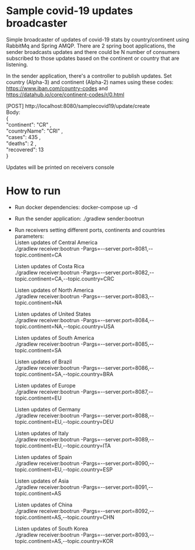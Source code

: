 # Sample covid-19 updates broadcaster

Simple broadcaster of updates of covid-19 stats by country/continent using RabbitMq and Spring AMQP. 
There are 2 spring boot applications, the sender broadcasts updates and there could be N number of consumers
subscribed to those updates based on the continent or country that are listening.

In the sender application, there's a controller to publish updates.
Set country (Alpha-3) and continent (Alpha-2) names using these codes: https://www.iban.com/country-codes and https://datahub.io/core/continent-codes/r/0.html

[POST] http://localhost:8080/samplecovid19/update/create <br/>
Body: <br/>
{ <br/>
    "continent": "CR" , <br/>
    "countryName": "CRI" , <br/>
    "cases": 435 , <br/>
    "deaths": 2 , <br/>
    "recovered": 13 <br/>
}

Updates will be printed on receivers console

# How to run

+ Run docker dependencies: docker-compose up -d
+ Run the sender application: ./gradlew sender:bootrun
+ Run receivers setting different ports, continents and countries parameters:<br/>
    Listen updates of Central America <br/>
    ./gradlew receiver:bootrun -Pargs=--server.port=8081,--topic.continent=CA
    
    Listen updates of Costa Rica <br/>
    ./gradlew receiver:bootrun -Pargs=--server.port=8082,--topic.continent=CA,--topic.country=CRC
    
    Listen updates of North America <br/>
    ./gradlew receiver:bootrun -Pargs=--server.port=8083,--topic.continent=NA
    
    Listen updates of United States <br/>
    ./gradlew receiver:bootrun -Pargs=--server.port=8084,--topic.continent=NA,--topic.country=USA
    
    Listen updates of South America <br/>
    ./gradlew receiver:bootrun -Pargs=--server.port=8085,--topic.continent=SA
    
    Listen updates of Brazil <br/>
    ./gradlew receiver:bootrun -Pargs=--server.port=8086,--topic.continent=SA,--topic.country=BRA
    
    Listen updates of Europe <br/>
    ./gradlew receiver:bootrun -Pargs=--server.port=8087,--topic.continent=EU
    
    Listen updates of Germany <br/>
    ./gradlew receiver:bootrun -Pargs=--server.port=8088,--topic.continent=EU,--topic.country=DEU
    
    Listen updates of Italy <br/>
    ./gradlew receiver:bootrun -Pargs=--server.port=8089,--topic.continent=EU,--topic.country=ITA
    
    Listen updates of Spain <br/>
    ./gradlew receiver:bootrun -Pargs=--server.port=8090,--topic.continent=EU,--topic.country=ESP
    
    Listen updates of Asia <br/>
    ./gradlew receiver:bootrun -Pargs=--server.port=8091,--topic.continent=AS
    
    Listen updates of China <br/>
    ./gradlew receiver:bootrun -Pargs=--server.port=8092,--topic.continent=AS,--topic.country=CHN
    
    Listen updates of South Korea <br/>
    ./gradlew receiver:bootrun -Pargs=--server.port=8093,--topic.continent=AS,--topic.country=KOR
